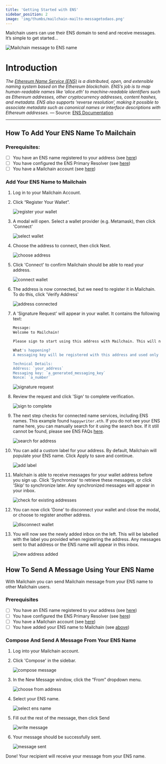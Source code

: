 ```yaml
---
title: 'Getting Started with ENS'
sidebar_position: 2
image: 'img/thumbs/mailchain-mailto-messagetodaos.png'
---
```


Mailchain users can use their ENS domain to send and receive messages. It’s simple to get started…

![Mailchain message to ENS name](../img-ens/mailchain-mailto-messagetodaos.png)

# Introduction

_The [Ethereum Name Service (ENS)](https://ens.domains) is a distributed, open, and extensible naming system based on the Ethereum blockchain.
ENS’s job is to map human-readable names like ‘alice.eth’ to machine-readable identifiers such as Ethereum addresses, other cryptocurrency addresses, content hashes, and metadata. ENS also supports ‘reverse resolution’, making it possible to associate metadata such as canonical names or interface descriptions with Ethereum addresses. —_ Source: [ENS Documentation](https://docs.ens.domains/)

---

## How To Add Your ENS Name To Mailchain

### Prerequisites:

-   [ ] You have an ENS name registered to your address (see [here](/user/guides/wallets-and-identities/ens/ens-faqs#how-do-i-register-an-ens-domain))
-   [ ] You have configured the ENS Primary Resolver (see [here](/user/guides/wallets-and-identities/ens/ens-faqs#how-do-i-set-an-ens-primary-resolver))
-   [ ] You have a Mailchain account (see [here](/user/guides/getting-started/create-a-mailchain-account))

### Add Your ENS Name to Mailchain

1. Log in to your Mailchain Account.

1. Click “Register Your Wallet”.

    ![register your wallet](../img-ens/ens_introduction/ens1_1.png)

1. A modal will open. Select a wallet provider (e.g. Metamask), then click 'Connect'

    ![select wallet](../img-ens/ens_introduction/ens1_2.png)

1. Choose the address to connect, then click Next.

    ![choose address](../img-ens/ens_introduction/ens1_3.png)

1. Click 'Connect' to confirm Mailchain should be able to read your address.

    ![connect wallet](../img-ens/ens_introduction/ens1_3-1.png)

1. The address is now connected, but we need to register it in Mailchain. To do this, click 'Verify Address'

    ![address connected](../img-ens/ens_introduction/ens1_4.png)

1. A 'Signature Request' will appear in your wallet. It contains the following text:

    ```bash
    Message:
    Welcome to Mailchain!

    Please sign to start using this address with Mailchain. This will not trigger a blockchain transaction or cost any gas fees.

    What's happening?
    A messaging key will be registered with this address and used only for messaging. It will replace any existing registered messaging keys.

    Technical Details:
    Address: `your_address`
    Messaging key: `a_generated_messaging_key`
    Nonce: `a_number`
    ```

    ![signature request](../img-ens/ens_introduction/ens1_5.png)

1. Review the request and click 'Sign' to complete verification.

    ![sign to complete](../img-ens/ens_introduction/ens1_6.png)

1. The next step checks for connected name services, including ENS names. This example found `happywriter.eth`. If you do not see your ENS name here, you can manually search for it using the search box. If it still cannot be found, please see ENS FAQs [here](/user/guides/wallets-and-identities/ens/ens-faqs#my-ens-name-was-not-found-what-should-i-check).

    ![search for address](../img-ens/ens_introduction/ens1_7.png)

1. You can add a custom label for your address. By default, Mailchain will populate your ENS name. Click Apply to save and continue.

    ![add label](../img-ens/ens_introduction/ens1_8.png)

1. Mailchain is able to receive messages for your wallet address before you sign up. Click 'Synchronize' to retrieve these messages, or click 'Skip' to synchronize later. Any synchronized messages will appear in your inbox.

    ![check for existing addresses](../img-ens/ens_introduction/ens1_9.png)

1. You can now click 'Done' to disconnect your wallet and close the modal, or choose to register another address.

    ![disconnect wallet](../img-ens/ens_introduction/ens1_10.png)

1. You will now see the newly added inbox on the left. This will be labelled with the label you provided when registering the address. Any messages sent to that address or the ENS name will appear in this inbox.

    ![new address added](../img-ens/ens_introduction/ens1_11.png)

## How To Send A Message Using Your ENS Name

With Mailchain you can send Mailchain message from your ENS name to other Mailchain users.

### Prerequisites

-   [ ] You have an ENS name registered to your address (see [here](/user/guides/wallets-and-identities/ens/ens-faqs#how-do-i-register-an-ens-domain))
-   [ ] You have configured the ENS Primary Resolver (see [here](/user/guides/wallets-and-identities/ens/ens-faqs#how-do-i-set-an-ens-primary-resolver))
-   [ ] You have a Mailchain account (see [here](/user/guides/getting-started/create-a-mailchain-account))
-   [ ] You have added your ENS name to Mailchain (see [above](/user/guides/wallets-and-identities/ens/ens-getting-started#how-to-add-your-ens-name-to-mailchain))

### Compose And Send A Message From Your ENS Name

1. Log into your Mailchain account.

1. Click 'Compose' in the sidebar.

    ![compose message](../img-ens/ens_introduction/ens2_1.png)

1. In the New Message window, click the “From” dropdown menu.

    ![choose from address](../img-ens/ens_introduction/ens2_2.png)

1. Select your ENS name.

    ![select ens name](../img-ens/ens_introduction/ens2_3.png)

1. Fill out the rest of the message, then click Send

    ![write message](../img-ens/ens_introduction/ens2_4.png)

1. Your message should be successfully sent.

    ![message sent](../img-ens/ens_introduction/ens2_5.png)

Done! Your recipient will receive your message from your ENS name.
